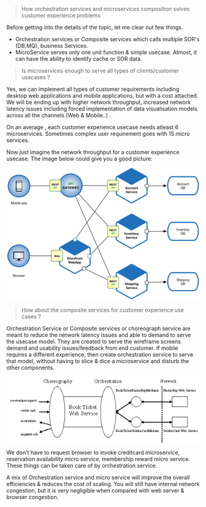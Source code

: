 

>How orchestration services and microservices composition solves customer experience problems

Before getting into the details of the topic, let me clear out few things.

 - Orchestration services or Composite services  which calls multiple SOR's (DB,MQ), business Services. 
 - MicroService serves only one unit function & simple usecase.  Atmost, it can have the ability to identify cache or SOR data.

>Is microservices enough to serve all types of clients/customer usecases ?

Yes, we can implement all types of customer requirements including desktop web applications and mobile applications, but with a cost attached. We will be ending up with higher network throughput, increased network latency issues including forced implementation of data visualisation models across all the channels (Web & Mobile..)  . 

On an average , each customer experience usecase needs atleast 6 microservices. Sometimes complex user requirement goes with 15 micro services.

Now just imagine the network throughput for a customer experience usecase. The image below could give you a good picture:

![Simple MicroService Architecture ](https://github.com/cnuonline/cnuonline.github.io/blob/master/Microservice_Architecture.png?raw=true)

>How about the composite services for customer experience use cases ?

Orchestration Service or Composite services or choreograph service are meant to reduce the network latency issues and able to demand to serve the usecase model. They are created to serve the wireframe screens demand and usability issues/feedback from end customer. If mobile requires a different experience, then create orchestration service to serve that model, without having to slice & dice a microservice and disturb the other components.

![Orchestration Service or Choreograph Service](https://github.com/cnuonline/cnuonline.github.io/blob/master/chor_orch2_img.GIF?raw=true)

We don't have to request browser to invoke creditcard microservice, reservation availability micro service,  membership reward micro service. These things can be taken care of by orchestration service.

A mix of Orchestration service and micro service will improve the overall efficiencies & reduces the cost of scaling. You will still have internal network congestion, but it is very negligible when compared with web server & browser congestion. 

 
